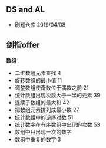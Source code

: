 ## DS and AL

 - 刷题仓库 2019/04/08


## 剑指offer

**数组**
 - 二维数组元素查找 4
 - 旋转数组的最小值 11
 - 调整数组使奇数位于偶数之前 21
 - 统计数组出现次数大于一半的元素 39
 - 连续子数组的最大和 42
 - 把数组元素排列成最小数 27
 - 统计数组中的逆序对数 51
 - 统计数字在有序数组中出现的次数 53
 - 数组中只出现一次的数字 
 - 数组中重复的数字 3
 

